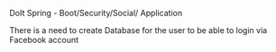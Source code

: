 DoIt Spring - Boot/Security/Social/ Application


There is a need to create Database for the user to be able to login via Facebook account
